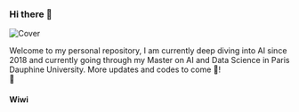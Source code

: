 ### Hi there 👋
![Cover](https://github.com/wiwilbn/wiwilbn/blob/main/img/image001.png)

Welcome to my personal repository, I am currently deep diving into AI since 2018 and currently going through my Master on AI and Data Science in Paris Dauphine University.
More updates and codes to come 🌱!  
:rainbow:  
#### Wiwi


<!--
**wiwilbn/wiwilbn** is a ✨ _special_ ✨ repository because its `README.md` (this file) appears on your GitHub profile.

Welcome to my personal repository 👯, I am currently deep diving into AI since 2018 and currently going through my Master on AI and Data Science in Paris Dauphine University 📫. More updates and repositories to come 🌱🌱🌱! 
😄
Wiwi

